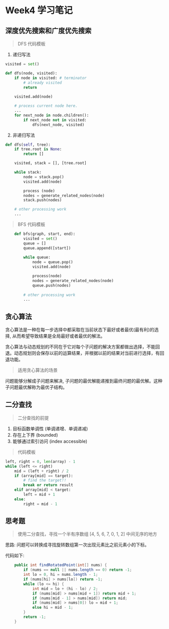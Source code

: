 # Week4 学习笔记

## 深度优先搜索和广度优先搜索

> DFS 代码模板

1. 递归写法

```python
visited = set()

def dfs(node, visited):
    if node in visited: # terminator
        # already visited
        return
    
    visited.add(node)

    # process current node here.
    ...
    for next_node in node.children():
        if next_node not in visited:
            dfs(next_node, visited)

```

2. 非递归写法

```python
def dfs(self, tree):
    if tree.root is None:
        return []

    visited, stack = [], [tree.root]

    while stack:
        node = stack.pop()
        visited.add(node)

        process (node)
        nodes = generate_related_nodes(node)
        stack.push(nodes)

    # other processing work
    ...
```

> BFS 代码模板

```python
    def bfs(graph, start, end):
        visited = set()
        queue = []
        queue.append([start])
        
        while queue:
            node = queue.pop()
            visited.add(node)

            process(node)
            nodes = generate_related_nodes(node)
            queue.push(nodes)
        
        # other processing work
        ...
```

## 贪心算法

贪心算法是一种在每一步选择中都采取在当前状态下最好或者最优(最有利)的选择, 从而希望导致结果是全局最好或者最优的解法。

贪心算法与动态规划的不同在于它对每个子问题的解决方案都做出选择，不能回退。动态规划则会保存以前的运算结果，并根据以前的结果对当前进行选择，有回退功能。

> 适用贪心算法的场景

问题能够分解成子问题来解决, 子问题的最优解能递推到最终问题的最优解。这种子问题最优解称为最优子结构。

## 二分查找

> 二分查找的前提

1. 目标函数单调性 (单调递增、单调递减)
2. 存在上下界 (bounded)
3. 能够通过索引访问 (index accessible)

> 代码模板

```python
left, right = 0, len(array) - 1
while (left <= right)
    mid = (left + right) / 2
    if (array[mid] == target):
        # find the target!!
        break or return result
    elif array[mid] < target:
        left = mid + 1
    else:
        right = mid - 1
```

## 思考题

> 使用二分查找，寻找一个半有序数组 [4, 5, 6, 7, 0, 1, 2] 中间无序的地方

思路: 问题可以转换成寻找旋转数组第一次出现元素比之前元素小的下标。

代码如下:

```java
    public int findRotatedPoint(int[] nums) {
        if (nums == null || nums.length == 0) return -1;
        int lo = 0, hi = nums.length - 1;
        if (nums[hi] > nums[lo]) return -1;
        while (lo <= hi) {
            int mid = lo + (hi - lo) / 2;
            if (nums[mid] > nums[mid + 1]) return mid + 1;
            if (nums[mid - 1] > nums[mid]) return mid;
            if (nums[mid] > nums[0]) lo = mid + 1;
            else hi = mid - 1;
        }
        return -1;
    }
```

